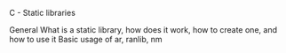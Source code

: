 C - Static libraries



General
What is a static library, how does it work, how to create one, and how to use it
Basic usage of ar, ranlib, nm
